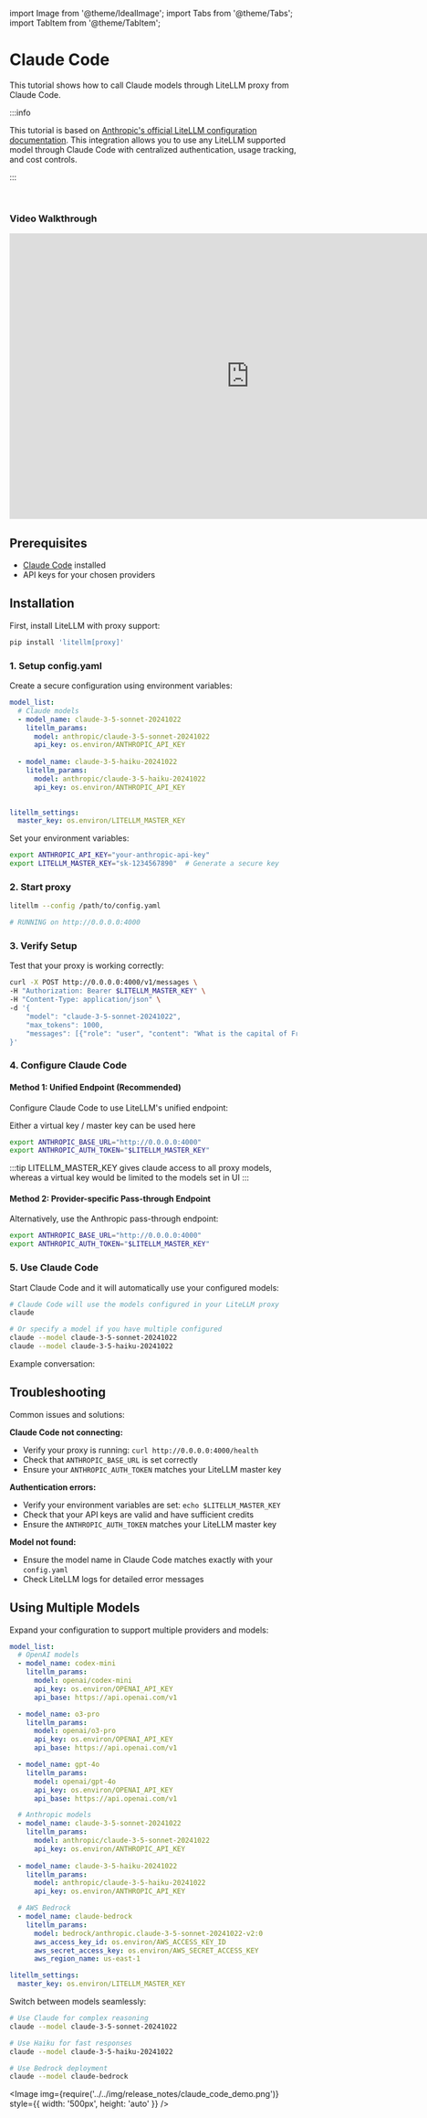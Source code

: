 import Image from '@theme/IdealImage';
import Tabs from '@theme/Tabs';
import TabItem from '@theme/TabItem';

# Claude Code

This tutorial shows how to call Claude models through LiteLLM proxy from Claude Code.

:::info 

This tutorial is based on [Anthropic's official LiteLLM configuration documentation](https://docs.anthropic.com/en/docs/claude-code/llm-gateway#litellm-configuration). This integration allows you to use any LiteLLM supported model through Claude Code with centralized authentication, usage tracking, and cost controls.

:::

<br />

### Video Walkthrough

<iframe width="840" height="500" src="https://www.loom.com/embed/3c17d683cdb74d36a3698763cc558f56" frameborder="0" webkitallowfullscreen mozallowfullscreen allowfullscreen></iframe>

## Prerequisites

- [Claude Code](https://docs.anthropic.com/en/docs/claude-code/overview) installed
- API keys for your chosen providers

## Installation

First, install LiteLLM with proxy support:

```bash
pip install 'litellm[proxy]'
```

### 1. Setup config.yaml

Create a secure configuration using environment variables:

```yaml
model_list:
  # Claude models
  - model_name: claude-3-5-sonnet-20241022    
    litellm_params:
      model: anthropic/claude-3-5-sonnet-20241022
      api_key: os.environ/ANTHROPIC_API_KEY
  
  - model_name: claude-3-5-haiku-20241022
    litellm_params:
      model: anthropic/claude-3-5-haiku-20241022
      api_key: os.environ/ANTHROPIC_API_KEY

  
litellm_settings:
  master_key: os.environ/LITELLM_MASTER_KEY
```

Set your environment variables:

```bash
export ANTHROPIC_API_KEY="your-anthropic-api-key"
export LITELLM_MASTER_KEY="sk-1234567890"  # Generate a secure key
```

### 2. Start proxy

```bash
litellm --config /path/to/config.yaml

# RUNNING on http://0.0.0.0:4000
```

### 3. Verify Setup

Test that your proxy is working correctly:

```bash
curl -X POST http://0.0.0.0:4000/v1/messages \
-H "Authorization: Bearer $LITELLM_MASTER_KEY" \
-H "Content-Type: application/json" \
-d '{
    "model": "claude-3-5-sonnet-20241022",
    "max_tokens": 1000,
    "messages": [{"role": "user", "content": "What is the capital of France?"}]
}'
```

### 4. Configure Claude Code

#### Method 1: Unified Endpoint (Recommended)

Configure Claude Code to use LiteLLM's unified endpoint:

Either a virtual key / master key can be used here

```bash
export ANTHROPIC_BASE_URL="http://0.0.0.0:4000"
export ANTHROPIC_AUTH_TOKEN="$LITELLM_MASTER_KEY"
```

:::tip
LITELLM_MASTER_KEY gives claude access to all proxy models, whereas a virtual key would be limited to the models set in UI
:::

#### Method 2: Provider-specific Pass-through Endpoint

Alternatively, use the Anthropic pass-through endpoint:

```bash
export ANTHROPIC_BASE_URL="http://0.0.0.0:4000"
export ANTHROPIC_AUTH_TOKEN="$LITELLM_MASTER_KEY"
```

### 5. Use Claude Code

Start Claude Code and it will automatically use your configured models:

```bash
# Claude Code will use the models configured in your LiteLLM proxy
claude

# Or specify a model if you have multiple configured
claude --model claude-3-5-sonnet-20241022
claude --model claude-3-5-haiku-20241022
```

Example conversation:

## Troubleshooting

Common issues and solutions:

**Claude Code not connecting:**
- Verify your proxy is running: `curl http://0.0.0.0:4000/health`
- Check that `ANTHROPIC_BASE_URL` is set correctly
- Ensure your `ANTHROPIC_AUTH_TOKEN` matches your LiteLLM master key

**Authentication errors:**
- Verify your environment variables are set: `echo $LITELLM_MASTER_KEY`
- Check that your API keys are valid and have sufficient credits
- Ensure the `ANTHROPIC_AUTH_TOKEN` matches your LiteLLM master key

**Model not found:**
- Ensure the model name in Claude Code matches exactly with your `config.yaml`
- Check LiteLLM logs for detailed error messages

## Using Multiple Models

Expand your configuration to support multiple providers and models:

<Tabs>
<TabItem value="multi-provider" label="Multi-Provider Setup">

```yaml
model_list:
  # OpenAI models
  - model_name: codex-mini
    litellm_params:  
      model: openai/codex-mini
      api_key: os.environ/OPENAI_API_KEY
      api_base: https://api.openai.com/v1

  - model_name: o3-pro
    litellm_params:
      model: openai/o3-pro
      api_key: os.environ/OPENAI_API_KEY
      api_base: https://api.openai.com/v1

  - model_name: gpt-4o
    litellm_params:
      model: openai/gpt-4o
      api_key: os.environ/OPENAI_API_KEY
      api_base: https://api.openai.com/v1

  # Anthropic models
  - model_name: claude-3-5-sonnet-20241022
    litellm_params:
      model: anthropic/claude-3-5-sonnet-20241022
      api_key: os.environ/ANTHROPIC_API_KEY
  
  - model_name: claude-3-5-haiku-20241022
    litellm_params:
      model: anthropic/claude-3-5-haiku-20241022
      api_key: os.environ/ANTHROPIC_API_KEY

  # AWS Bedrock
  - model_name: claude-bedrock
    litellm_params:
      model: bedrock/anthropic.claude-3-5-sonnet-20241022-v2:0
      aws_access_key_id: os.environ/AWS_ACCESS_KEY_ID
      aws_secret_access_key: os.environ/AWS_SECRET_ACCESS_KEY
      aws_region_name: us-east-1

litellm_settings:
  master_key: os.environ/LITELLM_MASTER_KEY
```

Switch between models seamlessly:

```bash
# Use Claude for complex reasoning
claude --model claude-3-5-sonnet-20241022

# Use Haiku for fast responses
claude --model claude-3-5-haiku-20241022

# Use Bedrock deployment
claude --model claude-bedrock
```

</TabItem>
</Tabs>

<Image img={require('../../img/release_notes/claude_code_demo.png')} style={{ width: '500px', height: 'auto' }} />